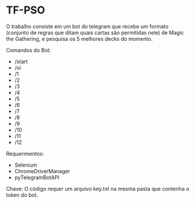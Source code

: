 # TF-PSO

O trabalho consiste em um bot do telegram que recebe um formato (conjunto de regras que ditam quais cartas são permitidas nele) de Magic the Gathering, e pesquisa os 5 melhores decks do momento.

Comandos do Bot:
* /start
* /oi
* /1
* /2
* /3
* /4
* /5
* /6
* /7
* /8
* /9
* /10
* /11
* /12

Requerimentos:
* Selenium
* ChromeDriverManager
* pyTelegramBotAPI

Chave:
O código requer um arquivo key.txt na mesma pasta que contenha o token do bot.
